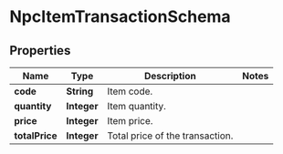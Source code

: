 

# NpcItemTransactionSchema


## Properties

| Name | Type | Description | Notes |
|------------ | ------------- | ------------- | -------------|
|**code** | **String** | Item code. |  |
|**quantity** | **Integer** | Item quantity. |  |
|**price** | **Integer** | Item price. |  |
|**totalPrice** | **Integer** | Total price of the transaction. |  |



